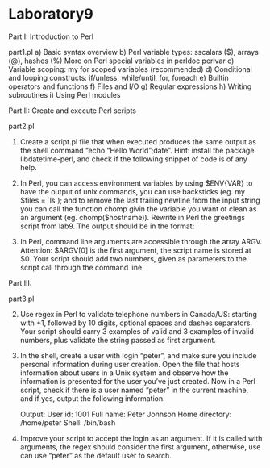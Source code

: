 # Laboratory9

Part I: Introduction to Perl

part1.pl
a) Basic syntax overview
b) Perl variable types: sscalars ($), arrays (@), hashes (%)
    More on Perl special variables in perldoc perlvar
c) Variable scoping: my for scoped variables (recommended)
d) Conditional and looping constructs: if/unless, while/until, for, foreach
e) Builtin operators and functions
f) Files and I/O
g) Regular expressions
h) Writing subroutines
i) Using Perl modules


Part II: Create and execute Perl scripts

part2.pl
1. Create a script.pl file that when executed produces the same output as the shell command
“echo “Hello World”;date”. Hint: install the package libdatetime-perl, and check if the
following snippet of code is of any help.

2. In Perl, you can access environment variables by using $ENV{VAR} to have the output of
unix commands, you can use backsticks (eg. my $files = `ls`); and to remove the last trailing
newline from the input string you can call the function chomp givin the variable you want ot
clean as an argument (eg. chomp($hostname)). Rewrite in Perl the greetings script from
lab9. The output should be in the format:

3. In Perl, command line arguments are accessible through the array ARGV. Attention:
$ARGV[0] is the first argument, the script name is stored at $0. Your script should add two
numbers, given as parameters to the script call through the command line.


Part III:

part3.pl

2. Use regex in Perl to validate telephone numbers in Canada/US: starting with +1, followed
by 10 digits, optional spaces and dashes separators. Your script should carry 3 examples of
valid and 3 examples of invalid numbers, plus validate the string passed as first argument.

3. In the shell, create a user with login “peter”, and make sure you include personal
information during user creation. Open the file that hosts information about users in a Unix
system and observe how the information is presented for the user you’ve just created. Now
in a Perl script, check if there is a user named “peter” in the current machine, and if yes,
output the following information.

    Output:
        User id: 1001
        Full name: Peter Jonhson
        Home directory: /home/peter
        Shell: /bin/bash

4. Improve your script to accept the login as an argument. If it is called with arguments, the
regex should consider the first argument, otherwise, use can use “peter” as the default user
to search.
